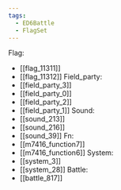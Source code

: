 ```yaml
---
tags:
  - ED6Battle
  - FlagSet
---
```

Flag:
- [[flag_11311]]
- [[flag_11312]]
Field_party:
- [[field_party_3]]
- [[field_party_0]]
- [[field_party_2]]
- [[field_party_1]]
Sound:
- [[sound_213]]
- [[sound_216]]
- [[sound_39]]
Fn:
- [[m7416_function7]]
- [[m7416_function6]]
System:
- [[system_3]]
- [[system_28]]
Battle:
- [[battle_817]]
